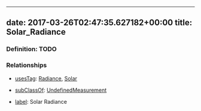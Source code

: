 
---
date: 2017-03-26T02:47:35.627182+00:00
title: Solar_Radiance
---
### Definition: TODO

### Relationships

* [usesTag](https://brickschema.org/schema/1.0/BrickFrame#usesTag): [Radiance](https://brickschema.org/schema/1.0/BrickTag#Radiance), [Solar](https://brickschema.org/schema/1.0/BrickTag#Solar)

* [subClassOf](http://www.w3.org/2000/01/rdf-schema#subClassOf): [UndefinedMeasurement](https://brickschema.org/schema/1.0/Brick#UndefinedMeasurement)

* [label](http://www.w3.org/2000/01/rdf-schema#label): Solar Radiance
